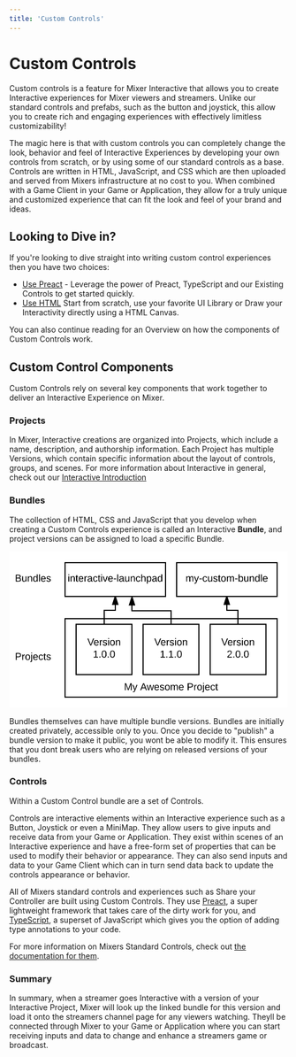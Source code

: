 ```yaml
---
title: 'Custom Controls'
---
```

# Custom Controls
Custom controls is a feature for Mixer Interactive that allows you to create Interactive experiences for Mixer viewers and streamers. Unlike our standard controls and prefabs, such as the button and joystick, this allow you to create rich and engaging experiences with effectively limitless customizability!

The magic here is that with custom controls you can completely change the look, behavior and feel of Interactive Experiences by developing your own controls from scratch, or by using some of our standard controls as a base. Controls are written in HTML, JavaScript, and CSS which are then uploaded and served from Mixers infrastructure at no cost to you. When combined with a Game Client in your Game or Application, they allow for a truly unique and customized experience that can fit the look and feel of your brand and ideas.

## Looking to Dive in?
If you're looking to dive straight into writing custom control experiences then you have two choices:

- [Use Preact](quickstart-preact) - Leverage the power of Preact, TypeScript and our Existing Controls to get started quickly.
- [Use HTML](quickstart-html) Start from scratch, use your favorite UI Library or Draw your Interactivity directly using a HTML Canvas.

You can also continue reading for an Overview on how the components of Custom Controls work.

## Custom Control Components

Custom Controls rely on several key components that work together to deliver an Interactive Experience on Mixer.

### Projects

In Mixer, Interactive creations are organized into Projects, which include a name, description, and authorship information. Each Project has multiple Versions, which contain specific information about the layout of controls, groups, and scenes. For more information about Interactive in general, check out our [Interactive Introduction](/guides/mixplay/introduction)

### Bundles

The collection of HTML, CSS and JavaScript that you develop when creating a Custom Controls experience is called an Interactive **Bundle**, and project versions can be assigned to load a specific Bundle.

![](./project-heirarchy.svg?classes=caption "The project 'My Awesome Project' has three versions. Two we've assigned to the default bundle,called the interactive-launchpad, and for version 2.0 we've created a custom bundle.")

Bundles themselves can have multiple bundle versions. Bundles are initially created privately, accessible only to you. Once you decide to "publish" a bundle version to make it public, you wont be able to modify it. This ensures that you dont break users who are relying on released versions of your bundles.

### Controls

Within a Custom Control bundle are a set of Controls.

Controls are interactive elements within an Interactive experience such as a Button, Joystick or even a MiniMap. They allow users to give inputs and receive data from your Game or Application. They exist within scenes of an Interactive experience and have a free-form set of properties that can be used to modify their behavior or appearance. They can also send inputs and data to your Game Client which can in turn send data back to update the controls appearance or behavior.

All of Mixers standard controls and experiences such as Share your Controller are built using Custom Controls. They use [Preact](https://preactjs.com/), a super lightweight framework that takes care of the dirty work for you, and [TypeScript](https://www.typescriptlang.org/docs/handbook/typescript-in-5-minutes.html), a superset of JavaScript which gives you the option of adding type annotations to your code.

For more information on Mixers Standard Controls, check out [the documentation for them](../interactive/index.html#controls).

### Summary

In summary, when a streamer goes Interactive with a version of your Interactive Project, Mixer will look up the linked bundle for this version and load it onto the streamers channel page for any viewers watching. Theyll be connected through Mixer to your Game or Application where you can start receiving inputs and data to change and enhance a streamers game or broadcast.
